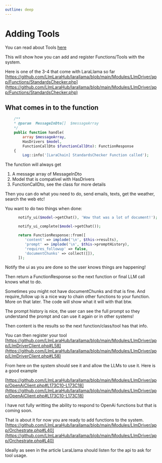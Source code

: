 ```yaml
---
outline: deep
---
```

# Adding Tools

You can read about Tools [here](https://alnutile.medium.com/what-are-tools-in-the-scope-of-llms-and-why-are-they-so-important-f57f76190e58)

This will show how you can add and register Functions/Tools with the system.

Here is one of the 3-4 that come with LaraLlama so far [https://github.com/LlmLaraHub/larallama/blob/main/Modules/LlmDriver/app/Functions/StandardsChecker.php](https://github.com/LlmLaraHub/larallama/blob/main/Modules/LlmDriver/app/Functions/StandardsChecker.php)

## What comes in to the function

```php
    /**
    * @param  MessageInDto[]  $messageArray
    */
    public function handle(
        array $messageArray,
        HasDrivers $model,
        FunctionCallDto $functionCallDto): FunctionResponse
    {
        Log::info('[LaraChain] StandardsChecker Function called');
```

The function will always get 

  1. A message array of MessageInDto
  2. Model that is compativel with HasDrivers
  3. FunctionCallDto, see the class for more details

Then you can do what you need to do, send emails, texts, get the weather, search the web etc!

You want to do two things when done:

```php
      notify_ui($model->getChat(), 'Wow that was a lot of document!');

      notify_ui_complete($model->getChat());

      return FunctionResponse::from([
         'content' => implode('\n', $this->results),
         'prompt' => implode('\n', $this->promptHistory),
         'requires_followup' => false,
         'documentChunks' => collect([]),
      ]);
```

Notify the ui as you are done so the user knows things are happening!

Then return a FunctionResponse so the next function or final LLM call knows what to do.

Sometimes you might not have documentChunks and that is fine. And require_follow up is a nice way to chain other functions to your function. More on that later. The code will show what it will  with that btw.

The prompt history is nice, the user can see the full prompt so they understand the prompt and can use it again or in other systems!

Then content is the results so the next function/class/tool has that info.

You can then register your tool [https://github.com/LlmLaraHub/larallama/blob/main/Modules/LlmDriver/app/LlmDriverClient.php#L58](https://github.com/LlmLaraHub/larallama/blob/main/Modules/LlmDriver/app/LlmDriverClient.php#L58)

From here on the system should see it and allow the LLMs to use it. Here is a good example

[https://github.com/LlmLaraHub/larallama/blob/main/Modules/LlmDriver/app/OpenAiClient.php#L173C10-L173C18](https://github.com/LlmLaraHub/larallama/blob/main/Modules/LlmDriver/app/OpenAiClient.php#L173C10-L173C18)

I have not fully writting the ability to respond to OpenAi functions but that is coming soon.


That is about it for now you are ready to add functions to the system. [https://github.com/LlmLaraHub/larallama/blob/main/Modules/LlmDriver/app/Orchestrate.php#L40](https://github.com/LlmLaraHub/larallama/blob/main/Modules/LlmDriver/app/Orchestrate.php#L40)

Ideally as seen in the article LaraLlama should listen for the api to ask for tool usage.
